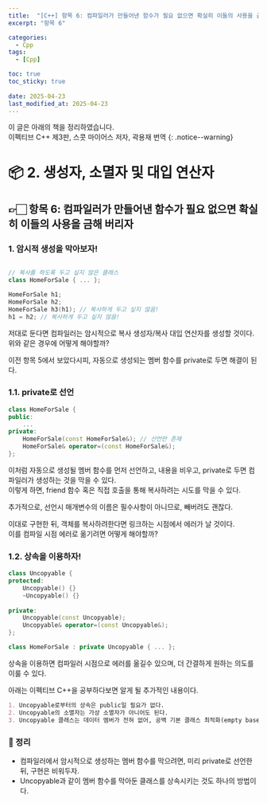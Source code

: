 ```yaml
---
title:  "[C++] 항목 6: 컴파일러가 만들어낸 함수가 필요 없으면 확실히 이들의 사용을 금해 버리자"
excerpt: "항목 6"

categories:
  - Cpp
tags:
  - [Cpp]

toc: true
toc_sticky: true
 
date: 2025-04-23
last_modified_at: 2025-04-23
---
```

이 글은 아래의 책을 정리하였습니다.  
이펙티브 C++ 제3판, 스콧 마이어스 저자, 곽용재 번역
{: .notice--warning}

# 📦 2. 생성자, 소멸자 및 대입 연산자
## 👉🏻 항목 6: 컴파일러가 만들어낸 함수가 필요 없으면 확실히 이들의 사용을 금해 버리자

### 1. 암시적 생성을 막아보자!

```cpp

// 복사를 하도록 두고 싶지 않은 클래스
class HomeForSale { ... };

HomeForSale h1;
HomeForSale h2;
HomeForSale h3(h1); // 복사하게 두고 싶지 않음!
h1 = h2; // 복사하게 두고 싶지 않음!
```

저대로 둔다면 컴파일러는 암시적으로 복사 생성자/복사 대입 연산자를 생성할 것이다.  
위와 같은 경우에 어떻게 해야할까?

이전 항목 5에서 보았다시피, 자동으로 생성되는 멤버 함수를 private로 두면 해결이 된다.

### 1.1. private로 선언

```cpp
class HomeForSale {
public:
	...
private:
	HomeForSale(const HomeForSale&); // 선언만 존재
	HomeForSale& operator=(const HomeForSale&);
};
```

이처럼 자동으로 생성될 멤버 함수를 먼저 선언하고, 내용을 비우고, private로 두면 컴파일러가 생성하는 것을 막을 수 있다.  
이렇게 하면, friend 함수 혹은 직접 호출을 통해 복사하려는 시도를 막을 수 있다.

추가적으로, 선언시 매개변수의 이름은 필수사항이 아니므로, 빼버려도 괜찮다.

이대로 구현한 뒤, 객체를 복사하려한다면 링크하는 시점에서 에러가 날 것이다.  
이를 컴파일 시점 에러로 옮기려면 어떻게 해야할까?

### 1.2. 상속을 이용하자!

```cpp
class Uncopyable {
protected:
	Uncopyable() {}
	~Uncopyable() {}
	
private:
	Uncopyable(const Uncopyable);
	Uncopyable& operator=(const Uncopyable&);
};

class HomeForSale : private Uncopyable { ... };
```

상속을 이용하면 컴파일러 시점으로 에러를 옮길수 있으며, 더 간결하게 원하는 의도를 이룰 수 있다.

아래는 이펙티브 C++을 공부하다보면 알게 될 추가적인 내용이다.

```markdown
1. Uncopyable로부터의 상속은 public일 필요가 없다.
2. Uncopyable의 소멸자는 가상 소멸자가 아니어도 된다.
3. Uncopyable 클래스는 데이터 멤버가 전혀 없어, 공백 기본 클래스 최적화(empty base class optimization) 기법이 먹혀 들어갈 여지가 있다.
```

### 🧐 정리

- 컴파일러에서 암시적으로 생성하는 멤버 함수를 막으려면, 미리 private로 선언한 뒤, 구현은 비워두자.
- Uncopyable과 같이 멤버 함수를 막아둔 클래스를 상속시키는 것도 하나의 방법이다.